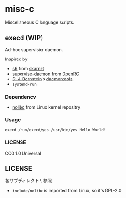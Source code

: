 # misc-c

Miscellaneous C language scripts.

## execd (WIP)

Ad-hoc supervisior daemon.

Inspired by

* [s6](https://skarnet.org/software/s6/index.html) from [skarnet](https://skarnet.org/)
* [supervise-daemon](https://github.com/OpenRC/openrc/tree/master/src/supervise-daemon) from [OpenRC](https://github.com/OpenRC/openrc/)
* [D. J. Bernstein](https://cr.yp.to/djb.html)'s [daemontools](https://cr.yp.to/daemontools.html).
* `systemd-run`

### Dependency

* [nolibc](https://web.git.kernel.org/pub/scm/linux/kernel/git/torvalds/linux.git/tree/tools/include/nolibc) from Linux kernel repositry

### Usage

``` sh
execd /run/execd/yes /usr/bin/yes Hello World!
```

### LICENSE

CC0 1.0 Universal

## LICENSE

各サブディレクトリ参照

* `include/nolibc` is imported from Linux, so it's GPL-2.0
